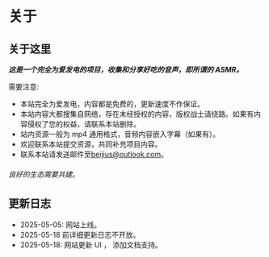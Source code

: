 # 关于

## 关于这里

_**这是一个完全为爱发电的项目，收集和分享好吃的音声，即所谓的 ASMR。**_

需要注意:

- 本站完全为爱发电，内容都是免费的，更新速度不作保证。
- 本站内容大都搜集自网络，存在未经授权的内容，版权战士请绕路。如果有内容侵权了您的权益，请联系本站删除。
- 站内资源一般为 mp4 通用格式，音频内容嵌入字幕（如果有）。
- 欢迎联系本站提交资源，共同补充项目内容。
- 联系本站请发送邮件至[beijius@outlook.com](mailto:<beijius@outlook.com>)。

###### 良好的生态需要共建。

## 更新日志

- 2025-05-05: 网站上线。
- 2025-05-18 前详细更新日志不开放。
- 2025-05-18: 网站更新 UI ， 添加文档支持。

